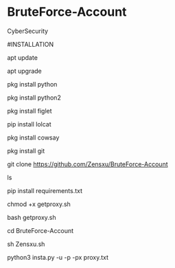 # BruteForce-Account
CyberSecurity 

#INSTALLATION

apt update

apt upgrade

pkg install python

pkg install python2

pkg install figlet 

pip install lolcat

pkg install cowsay

pkg install git

git clone https://github.com/Zensxu/BruteForce-Account

ls

pip install requirements.txt

chmod +x getproxy.sh

bash getproxy.sh

cd BruteForce-Account  

sh Zensxu.sh

python3 insta.py -u -p -px proxy.txt



